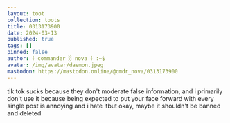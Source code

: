 ```yaml
---
layout: toot
collection: toots
title: 0313173900
date: 2024-03-13
published: true
tags: []
pinned: false
author: ⸸ commander ░ nova ⸸ :~$
avatar: /img/avatar/daemon.jpeg
mastodon: https://mastodon.online/@cmdr_nova/0313173900
---
```


tik tok sucks because they don't moderate false information, and i primarily don't use it because being expected to put your face forward with every single post is annoying and i hate itbut okay, maybe it shouldn't be banned and deleted
